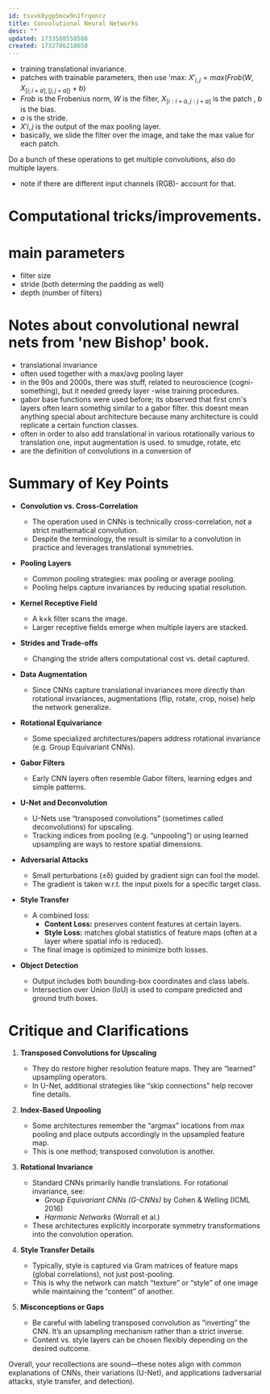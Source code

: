 ```yaml
---
id: tsvvk8ygp5mcw9n1frqenrz
title: Convolutional Neural Networks
desc: ""
updated: 1733588558588
created: 1732786218658
---
```

* training translational invariance.
* patches with trainable parameters, then use 'max:
$X'_{i,j}=max( Frob(W, X_{[i;i+a],[j;j+a])} + b)$
* $Frob$ is the Frobenius norm, $W$ is the filter, $X_{[i:i+a,j:j+a]}$ is the patch , $b$ is the bias.
* $a$ is the stride.
* $X'{i,j}$ is the output of the max pooling layer.
* basically, we slide the filter over the image, and take the max value for each patch.

Do a bunch of these operations to get multiple convolutions, also do multiple layers.

* note if there are different input channels (RGB)- account for that.


# Computational tricks/improvements.

# main parameters
* filter size
* stride (both determing the padding as well)
* depth (number of filters)



# Notes about convolutional newral nets from 'new Bishop' book.

* translational invariance
* often used together with a max/avg pooling layer
* in the 90s and 2000s, there was stuff, related to neuroscience (cogni-something), but it needed greedy layer -wise training procedures.
* gabor base functions were used before; its observed that first cnn's layers often learn somethig similar to a gabor filter. this doesnt mean anything special about architecture because many architecture is could replicate a certain function classes.
*  often in order to also add translational in various rotationally various to translation one, input augmentation is used. to smudge, rotate, etc
*   are the definition of convolutions in a conversion of



# Summary of Key Points

- **Convolution vs. Cross-Correlation**  
  - The operation used in CNNs is technically cross-correlation, not a strict mathematical convolution.  
  - Despite the terminology, the result is similar to a convolution in practice and leverages translational symmetries.

- **Pooling Layers**  
  - Common pooling strategies: max pooling or average pooling.  
  - Pooling helps capture invariances by reducing spatial resolution.

- **Kernel Receptive Field**  
  - A k×k filter scans the image.  
  - Larger receptive fields emerge when multiple layers are stacked.

- **Strides and Trade-offs**  
  - Changing the stride alters computational cost vs. detail captured.

- **Data Augmentation**  
  - Since CNNs capture translational invariances more directly than rotational invariances, augmentations (flip, rotate, crop, noise) help the network generalize.

- **Rotational Equivariance**  
  - Some specialized architectures/papers address rotational invariance (e.g. Group Equivariant CNNs).

- **Gabor Filters**  
  - Early CNN layers often resemble Gabor filters, learning edges and simple patterns.

- **U-Net and Deconvolution**  
  - U-Nets use “transposed convolutions” (sometimes called deconvolutions) for upscaling.  
  - Tracking indices from pooling (e.g. “unpooling”) or using learned upsampling are ways to restore spatial dimensions.

- **Adversarial Attacks**  
  - Small perturbations (±δ) guided by gradient sign can fool the model.  
  - The gradient is taken w.r.t. the input pixels for a specific target class.

- **Style Transfer**  
  - A combined loss:  
    - **Content Loss:** preserves content features at certain layers.  
    - **Style Loss:** matches global statistics of feature maps (often at a layer where spatial info is reduced).  
  - The final image is optimized to minimize both losses.

- **Object Detection**  
  - Output includes both bounding-box coordinates and class labels.  
  - Intersection over Union (IoU) is used to compare predicted and ground truth boxes.

# Critique and Clarifications

1. **Transposed Convolutions for Upscaling**  
   - They do restore higher resolution feature maps. They are “learned” upsampling operators.  
   - In U-Net, additional strategies like “skip connections” help recover fine details.

2. **Index-Based Unpooling**  
   - Some architectures remember the “argmax” locations from max pooling and place outputs accordingly in the upsampled feature map.  
   - This is one method; transposed convolution is another.

3. **Rotational Invariance**  
   - Standard CNNs primarily handle translations. For rotational invariance, see:  
     - *Group Equivariant CNNs (G-CNNs)* by Cohen & Welling (ICML 2016)  
     - *Harmonic Networks* (Worrall et al.)  
   - These architectures explicitly incorporate symmetry transformations into the convolution operation.

4. **Style Transfer Details**  
   - Typically, style is captured via Gram matrices of feature maps (global correlations), not just post-pooling.  
   - This is why the network can match “texture” or “style” of one image while maintaining the “content” of another.

5. **Misconceptions or Gaps**  
   - Be careful with labeling transposed convolution as “inverting” the CNN. It’s an upsampling mechanism rather than a strict inverse.  
   - Content vs. style layers can be chosen flexibly depending on the desired outcome.

Overall, your recollections are sound—these notes align with common explanations of CNNs, their variations (U-Net), and applications (adversarial attacks, style transfer, and detection).